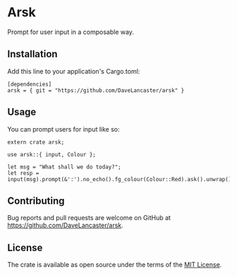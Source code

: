 # Arsk

Prompt for user input in a composable way.

## Installation

Add this line to your application's Cargo.toml:
```
[dependencies]
arsk = { git = "https://github.com/DaveLancaster/arsk" }
```

## Usage

You can prompt users for input like so:
```
extern crate arsk;

use arsk::{ input, Colour };

let msg = "What shall we do today?";
let resp = input(msg).prompt(&':').no_echo().fg_colour(Colour::Red).ask().unwrap();
```

## Contributing

Bug reports and pull requests are welcome on GitHub at https://github.com/DaveLancaster/arsk.

## License

The crate is available as open source under the terms of the [MIT License](http://opensource.org/licenses/MIT).

